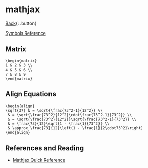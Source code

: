 # mathjax

[Back](./tex.md){: .button}

[Symbols Reference](https://www.onemathematicalcat.org/MathJaxDocumentation/TeXSyntax.htm)

## Matrix

```
\begin{matrix}
1 & 2 & 3 \\
4 & 5 & 6 \\
7 & 8 & 9
\end{matrix}
```

## Align Equations

```
\begin{align}
\sqrt{37} & = \sqrt{\frac{73^2-1}{12^2}} \\
 & = \sqrt{\frac{73^2}{12^2}\cdot\frac{73^2-1}{73^2}} \\ 
 & = \sqrt{\frac{73^2}{12^2}}\sqrt{\frac{73^2-1}{73^2}} \\
 & = \frac{73}{12}\sqrt{1 - \frac{1}{73^2}} \\ 
 & \approx \frac{73}{12}\left(1 - \frac{1}{2\cdot73^2}\right)
\end{align}
```

## References and Reading

- [Mathjax Quick Reference](https://math.meta.stackexchange.com/questions/5020/mathjax-basic-tutorial-and-quick-reference)


